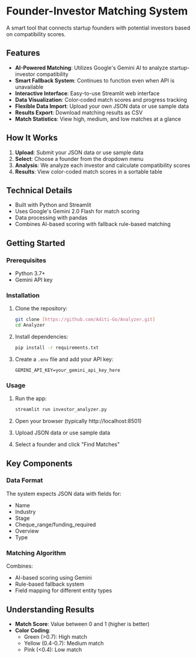 # Founder-Investor Matching System

A smart tool that connects startup founders with potential investors based on compatibility scores.

## Features

- **AI-Powered Matching**: Utilizes Google's Gemini AI to analyze startup-investor compatibility
- **Smart Fallback System**: Continues to function even when API is unavailable
- **Interactive Interface**: Easy-to-use Streamlit web interface
- **Data Visualization**: Color-coded match scores and progress tracking
- **Flexible Data Import**: Upload your own JSON data or use sample data
- **Results Export**: Download matching results as CSV
- **Match Statistics**: View high, medium, and low matches at a glance

## How It Works

1. **Upload**: Submit your JSON data or use sample data
2. **Select**: Choose a founder from the dropdown menu
3. **Analysis**: We analyze each investor and calculate compatibility scores
4. **Results**: View color-coded match scores in a sortable table

## Technical Details

- Built with Python and Streamlit
- Uses Google's Gemini 2.0 Flash for match scoring
- Data processing with pandas
- Combines AI-based scoring with fallback rule-based matching

## Getting Started

### Prerequisites

- Python 3.7+
- Gemini API key

### Installation

1. Clone the repository:
   ```bash
   git clone [https://github.com/Aditi-Go/Analyzer.git]
   cd Analyzer
   ```

2. Install dependencies:
   ```bash
   pip install -r requirements.txt
   ```

3. Create a `.env` file and add your API key:
   ```
   GEMINI_API_KEY=your_gemini_api_key_here
   ```

### Usage

1. Run the app:
   ```bash
   streamlit run investor_analyzer.py
   ```

2. Open your browser (typically http://localhost:8501)

3. Upload JSON data or use sample data

4. Select a founder and click "Find Matches"

## Key Components

### Data Format
The system expects JSON data with fields for:
- Name
- Industry
- Stage
- Cheque_range/funding_required
- Overview
- Type

### Matching Algorithm
Combines:
- AI-based scoring using Gemini
- Rule-based fallback system
- Field mapping for different entity types

## Understanding Results

- **Match Score**: Value between 0 and 1 (higher is better)
- **Color Coding**:
  - Green (>0.7): High match
  - Yellow (0.4-0.7): Medium match
  - Pink (<0.4): Low match

